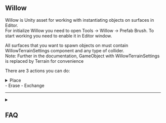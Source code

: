 ## Willow

Willow is Unity asset for working with instantiating objects on surfaces in Editor.<br>
For initialize Willow you need to open Tools -> Willow -> Prefab Brush. To start working you need to enable it in Editor window.<br>

All surfaces that you want to spawn objects on must contain WillowTerrainSettings component and any type of collider.<br>
Note: Further in the documentation, GameObject with WillowTerrainSettings is replaced by Terrain for convenience<br>

There are 3 actions you can do:
<details>
  <summary>Place</summary>
	Instantiating objects on the surface.
	There are three types of detecting surfaces to spawn on:
		- Only on Terrain
		- Only on Objects
		- Both on Terrain and Objects
</details>	
- Erase
- Exchange

<hr>

<details>

<summary><strong><h2>FAQ</h2></strong></summary>
  
#### What is the minimum Unity version to use Willow?

Your project should be on Unity 2019.4.23f and higher.

#### I want to get it, how do I import it into my project?

Instruction:
1. Download last [Release](https://github.com/AnanasikDev/Willow/releases)
1. Go to your Unity project, go to Assets/Import Package/Custom Package and select the .unitypackage file you just downloaded
1. Click Import in the following window and wait for import.

#### I cant spawn objects, what may be wrong?

1. Make sure Willow is enabled.<br>
1. Make sure your surface that you want to spawn objects on contains WillowTerrainSettings component. It is important!<br>
1. Make sure you have at least one active spawnable object with setted Object.<br>
1. Make sure parameter Placement Type of global settings is OnlyOnTerrain or OnTerrainAndObjects, otherwise it is only possible to spawn objects on other objects.<br>
1. Make sure brush size is setted above 0.<br>

#### I cant see brush, what should I do?

This is a temporary bug I am trying to fix. You need to close Willow window and open it again.

</details>